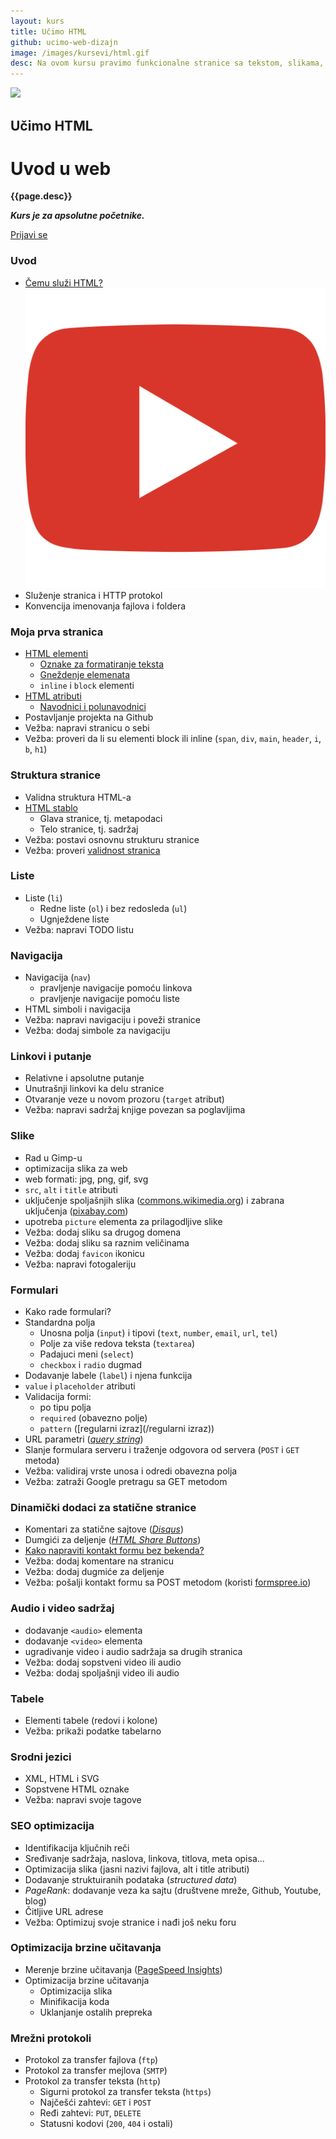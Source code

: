 ```yaml
---
layout: kurs
title: Učimo HTML
github: ucimo-web-dizajn
image: /images/kursevi/html.gif
desc: Na ovom kursu pravimo funkcionalne stranice sa tekstom, slikama, vezama, multimedijom, formularima i učimo temelje web razvoja.
---
```


![]({{page.image}})

## Učimo HTML
# Uvod u web

**{{page.desc}}**

***Kurs je za apsolutne početnike.***

<a href="/kursevi/prijava?kurs=1" class="btn float-right">Prijavi se</a>

### Uvod

- [Čemu služi HTML?](/ucimo-html/uvod) <a href="https://youtu.be/BFc_YPAxQcg"><img src="/images/ui/ikonice/youtube.svg" class="ikonica-manja" alt="play-video"></a>
- Služenje stranica i HTTP protokol
- Konvencija imenovanja fajlova i foldera

### Moja prva stranica

- [HTML elementi](/ucimo-html/elementi)
  - [Oznake za formatiranje teksta](/ucimo-html/formatiranje-teksta)
  - [Gneždenje elemenata](/ucimo-html/gnezdenje)
  - `inline` i `block` elementi
- [HTML atributi](/ucimo-html/atributi)
  - [Navodnici i polunavodnici](/ucimo-html/navodnici)
- Postavljanje projekta na Github
- Vežba: napravi stranicu o sebi
- Vežba: proveri da li su elementi block ili inline (`span`, `div`, `main`, `header`, `i`, `b`, `h1`)

### Struktura stranice

- Validna struktura HTML-a
- [HTML stablo](/ucimo-html/stablo)
  - Glava stranice, tj. metapodaci
  - Telo stranice, tj. sadržaj
- Vežba: postavi osnovnu strukturu stranice
- Vežba: proveri [validnost stranica](https://validator.w3.org/)

### Liste

- Liste (`li`)
  - Redne liste (`ol`) i bez redosleda (`ul`)
  - Ugnježdene liste
- Vežba: napravi TODO listu

### Navigacija

- Navigacija (`nav`)
  - pravljenje navigacije pomoću linkova
  - pravljenje navigacije pomoću liste
- HTML simboli i navigacija
- Vežba: napravi navigaciju i poveži stranice
- Vežba: dodaj simbole za navigaciju

### Linkovi i putanje

- Relativne i apsolutne putanje
- Unutrašnji linkovi ka delu stranice
- Otvaranje veze u novom prozoru (`target` atribut)
- Vežba: napravi sadržaj knjige povezan sa poglavljima

### Slike

- Rad u Gimp-u
- optimizacija slika za web
- web formati: jpg, png, gif, svg
- `src`, `alt` i `title` atributi
- uključenje spoljašnjih slika ([commons.wikimedia.org](https://commons.wikimedia.org/)) i zabrana uključenja ([pixabay.com](https://pixabay.com/))
- upotreba `picture` elementa za prilagodljive slike
- Vežba: dodaj sliku sa drugog domena
- Vežba: dodaj sliku sa raznim veličinama
- Vežba: dodaj `favicon` ikonicu
- Vežba: napravi fotogaleriju

### Formulari

- Kako rade formulari?
- Standardna polja
  - Unosna polja (`input`) i tipovi (`text`, `number`, `email`, `url`, `tel`)
  - Polje za više redova teksta (`textarea`)
  - Padajuci meni (`select`)
  - `checkbox` i `radio` dugmad
- Dodavanje labele (`label`) i njena funkcija
- `value` i `placeholder` atributi
- Validacija formi:
  - po tipu polja
  - `required` (obavezno polje)
  - `pattern` ([regularni izraz](/regularni izraz))
- URL parametri (*[query string](https://en.wikipedia.org/wiki/Query_string)*)
- Slanje formulara serveru i traženje odgovora od servera (`POST` i `GET` metoda)
- Vežba: validiraj vrste unosa i odredi obavezna polja
- Vežba: zatraži Google pretragu sa GET metodom

### Dinamički dodaci za statične stranice

- Komentari za statične sajtove (*[Disqus](https://disqus.com/)*)
- Dumgići za deljenje (*[HTML Share Buttons](https://simplesharebuttons.com/html-share-buttons/)*)
- [Kako napraviti kontakt formu bez bekenda?](/kontakt-forma-bez-bekenda)
- Vežba: dodaj komentare na stranicu
- Vežba: dodaj dugmiće za deljenje
- Vežba: pošalji kontakt formu sa POST metodom (koristi [formspree.io](https://formspree.io/))

### Audio i video sadržaj

- dodavanje `<audio>` elementa
- dodavanje `<video>` elementa
- ugradivanje video i audio sadržaja sa drugih stranica
- Vežba: dodaj sopstveni video ili audio
- Vežba: dodaj spoljašnji video ili audio

### Tabele
- Elementi tabele (redovi i kolone)
- Vežba: prikaži podatke tabelarno

### Srodni jezici
- XML, HTML i SVG
- Sopstvene HTML oznake
- Vežba: napravi svoje tagove

### SEO optimizacija

- Identifikacija ključnih reči
- Sređivanje sadržaja, naslova, linkova, titlova, meta opisa...
- Optimizacija slika (jasni nazivi fajlova, alt i title atributi)
- Dodavanje struktuiranih podataka (*structured data*)
- *PageRank*: dodavanje veza ka sajtu (društvene mreže, Github, Youtube, blog)
- Čitljive URL adrese
- Vežba: Optimizuj svoje stranice i nađi još neku foru

### Optimizacija brzine učitavanja

- Merenje brzine učitavanja ([PageSpeed Insights](https://developers.google.com/speed/pagespeed/insights/))
- Optimizacija brzine učitavanja
  - Optimizacija slika
  - Minifikacija koda
  - Uklanjanje ostalih prepreka

### Mrežni protokoli

- Protokol za transfer fajlova (`ftp`)
- Protokol za transfer mejlova (`SMTP`)
- Protokol za transfer teksta (`http`)
  - Sigurni protokol za transfer teksta (`https`)
  - Najčešći zahtevi: `GET` i `POST`
  - Ređi zahtevi: `PUT`, `DELETE`
  - Statusni kodovi (`200`, `404` i ostali)

